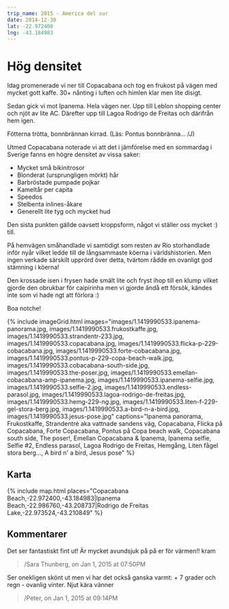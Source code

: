 ```yaml
---
trip_name: 2015 - America del sur
date: 2014-12-30
lat: -22.972400
lng: -43.184983
---
```


# Hög densitet

Idag promenerade vi ner till Copacabana och tog en frukost på vägen med mycket gott kaffe. 30+ nånting i luften och himlen klar men lite disigt.

Sedan gick vi mot Ipanema. Hela vägen ner. Upp till Leblon shopping center och njöt av lite AC. Därefter upp till Lagoa Rodrigo de Freitas och därifrån hem igen.

Fötterna trötta, bonnbrännan kirrad.
(Läs: Pontus bonnbränna... /J)

Utmed Copacabana noterade vi att det i jämförelse med en sommardag i Sverige fanns en högre densitet av vissa saker:
- Mycket små bikinitrosor
- Blonderat (ursprungligen mörkt) hår
- Barbröstade pumpade pojkar
- Kameltår per capita
- Speedos
- Stelbenta inlines-åkare
- Generellt lite tyg och mycket hud

Den sista punkten gällde oavsett kroppsform, något vi ställer oss mycket :) till.

På hemvägen småhandlade vi samtidigt som resten av Rio storhandlade inför nyår vilket ledde till de långsammaste köerna i världshistorien. Men ingen verkade särskilt upprörd över detta, tvärtom rådde en ovanligt god stämning i köerna!

Den krossade isen i frysen hade smält lite och fryst ihop till en klump vilket gjorde den obrukbar för caipirinha men vi gjorde ändå ett försök, kändes inte som vi hade ngt att förlora :)

Boa notche!

{% include imageGrid.html
  images="images/1.1419990533.ipanema-panorama.jpg, images/1.1419990533.frukostkaffe.jpg, images/1.1419990533.strandentr-233.jpg, images/1.1419990533.copacabana.jpg, images/1.1419990533.flicka-p-229-cobacabana.jpg, images/1.1419990533.forte-cobacabana.jpg, images/1.1419990533.pontus-p-229-copa-beach-walk.jpg, images/1.1419990533.cobacabana-south-side.jpg, images/1.1419990533.the-poser.jpg, images/1.1419990533.emellan-cobacabana-amp-ipanema.jpg, images/1.1419990533.ipanema-selfie.jpg, images/1.1419990533.selfie-2.jpg, images/1.1419990533.endless-parasol.jpg, images/1.1419990533.lagoa-rodrigo-de-freitas.jpg, images/1.1419990533.hemg-229-ng.jpg, images/1.1419990533.liten-f-229-gel-stora-berg.jpg, images/1.1419990533.a-bird-n-a-bird.jpg, images/1.1419990533.jesus-pose.jpg"
  captions="Ipanema panorama, Frukostkaffe, Strandentré aka vattnade sandens väg, Copacabana, Flicka på Copacabana, Forte Copacabana, Pontus på Copa beach walk, Copacabana south side, The poser!, Emellan Copacabana & Ipanema, Ipanema selfie, Selfie #2, Endless parasol, Lagoa Rodrigo de Freitas, Hemgång, Liten fågel stora berg..., A bird n' a bird, Jesus pose"
%}

## Karta

{% include map.html places="Copacabana Beach,-22.972400,-43.184983|Ipanema Beach,-22.986760,-43.208737|Rodrigo de Freitas Lake,-22.973524,-43.210849" %}

## Kommentarer

Det ser fantastiskt fint ut! Är mycket avundsjuk på på er för värmen!! kram
> /Sara Thunberg, on Jan 1, 2015 at 07:50PM

Ser onekligen skönt ut men vi har det också ganska varmt: + 7 grader och regn - ovanlig vinter. Njut kära vänner
> /Peter, on Jan 1, 2015 at 09:14PM
